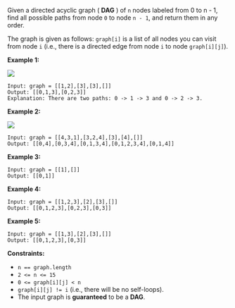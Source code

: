 Given a directed acyclic graph ( **DAG** ) of `n` nodes labeled from 0 to n -
1, find all possible paths from node `0` to node `n - 1`, and return them in
any order.

The graph is given as follows: `graph[i]` is a list of all nodes you can visit
from node `i` (i.e., there is a directed edge from node `i` to node
`graph[i][j]`).



**Example 1:**

![](https://assets.leetcode.com/uploads/2020/09/28/all_1.jpg)

    
    
    Input: graph = [[1,2],[3],[3],[]]
    Output: [[0,1,3],[0,2,3]]
    Explanation: There are two paths: 0 -> 1 -> 3 and 0 -> 2 -> 3.
    

**Example 2:**

![](https://assets.leetcode.com/uploads/2020/09/28/all_2.jpg)

    
    
    Input: graph = [[4,3,1],[3,2,4],[3],[4],[]]
    Output: [[0,4],[0,3,4],[0,1,3,4],[0,1,2,3,4],[0,1,4]]
    

**Example 3:**

    
    
    Input: graph = [[1],[]]
    Output: [[0,1]]
    

**Example 4:**

    
    
    Input: graph = [[1,2,3],[2],[3],[]]
    Output: [[0,1,2,3],[0,2,3],[0,3]]
    

**Example 5:**

    
    
    Input: graph = [[1,3],[2],[3],[]]
    Output: [[0,1,2,3],[0,3]]
    



**Constraints:**

  * `n == graph.length`
  * `2 <= n <= 15`
  * `0 <= graph[i][j] < n`
  * `graph[i][j] != i` (i.e., there will be no self-loops).
  * The input graph is **guaranteed** to be a **DAG**.

